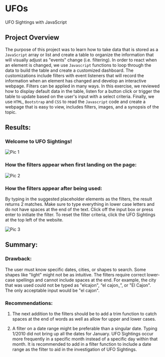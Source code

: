 # UFOs
UFO Sightings with JavaScript

## Project Overview

The purpose of this project was to learn how to take data that is stored as a `JavaScript` array or list and create a table to organize the information that will visually adjust as "events" change (i.e. filtering). In order to react when an element is changed, we use `Javascript` functions to loop through the data to build the table and create a customized dashboard. The customizations include filters with event listeners that will record the information when an element has changed and develop an interactive webpage. Filters can be applied in many ways. In this exercise, we reviewed how to display default data in the table, listen for a button click or trigger the table to update based on the user's input with a select criteria. Finally, we use `HTML`, `Bootstrap` and `CSS` to read the `Javascript` code and create a webpage that is easy to view, includes filters, images, and a synopsis of the topic.

## Results:
### Welcome to UFO Sightings! 

![Pic 1](static/images/intro.png.PNG)

### How the filters appear when first landing on the page:
![Pic 2](static/images/initial_filter.png.PNG)

### How the filters appear after being used: 
By typing in the suggested placeholder elements as the filters, the result returns 2 matches. Make sure to type everything in lower case letters and do not have spaces at the end of the text. Click off the input box or press enter to initiate the filter. To reset the filter criteria, click the UFO Sightings at the top left of the website. 

![Pic 3](static/images/fillters_used.png.PNG)


## Summary: 

### Drawback:
The user must know specific dates, cities, or shapes to search.  Some shapes like "light" might not be as intuitive. The filters require correct lower-case spellings and cannot include spaces at the end. For example, the city that was used could not be typed as "elcajon", “el cajon_”, or "El Cajon". The only acceptable input would be "el cajon".

### Recommendations: 
1. The next addition to the filters should be to add a trim function to catch spaces at the end of words as well as allow for upper and lower cases.


2. A filter on a date range might be preferable than a singular date. Typing 1/2010 did not bring up all the dates for January. UFO Sightings occur more frequently in a specific month instead of a specific day within that month. It is recommended to add in a filter function to include a date range as the filter to aid in the investigation of UFO Sightings. 